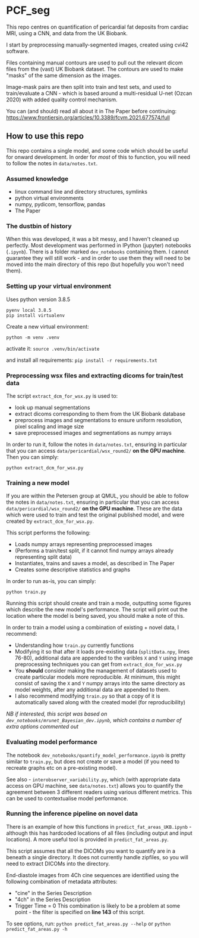# PCF_seg

This repo centres on quantification of pericardial fat deposits from cardiac MRI, using a CNN, and data from the UK Biobank.

I start by preprocessing manually-segmented images, created using cvi42 software. 

Files containing manual contours are used to pull out the relevant dicom files from the (vast) UK Biobank dataset. The contours are used to make "masks" of the same dimension as the images.

Image-mask pairs are then split into train and test sets, and used to train/evaluate a CNN - which is based around a multi-residual U-net (Ozcan 2020) with added quality control mechanism.

You can (and should) read all about it in The Paper before continuing:
https://www.frontiersin.org/articles/10.3389/fcvm.2021.677574/full

## How to use this repo

This repo contains a single model, and some code which should be useful for onward development. In order for *most* of this to function, you will need to follow the notes in `data/notes.txt`.

### Assumed knowledge
 * linux command line and directory structures, symlinks
 * python virtual environments
 * numpy, pydicom, tensorflow, pandas
 * The Paper

### The dustbin of history

When this was developed, it was a bit messy, and I haven't cleaned up perfectly. Most development was performed in IPython (jupyter) notebooks (`.ipynb`). There is a folder marked `dev_notebooks` containing them. I cannot guarantee they will still work - and in order to use them they will need to be moved into the main directory of this repo (but hopefully you won't need them).

### Setting up your virtual environment

Uses python version 3.8.5

```pyenv install 3.8.5
pyenv local 3.8.5
pip install virtualenv
```

Create a new virtual environment:

```
python -m venv .venv
```

activate it:
`source .venv/bin/activate`

and install all requirements:
`pip install -r requirements.txt`

### Preprocessing wsx files and extracting dicoms for train/test data

The script `extract_dcm_for_wsx.py` is used to: 
 * look up manual segmentations
 * extract dicoms corresponding to them from the UK Biobank database
 * preprocess images and segmentations to ensure uniform resolution, pixel scaling and image size 
 * save preprocessed images and segmentations as numpy arrays
 
In order to run it, follow the notes in `data/notes.txt`, ensuring in particular that you can access `data/pericardial/wsx_round2/` **on the GPU machine**. Then you can simply:

`python extract_dcm_for_wsx.py`

### Training a new model

If you are within the Petersen group at QMUL, you should be able to follow the notes in `data/notes.txt`, ensuring in particular that you can access `data/pericardial/wsx_round2/` **on the GPU machine**. These are the data which were used to train and test the original published model, and were created by `extract_dcm_for_wsx.py`.

This script performs the following:
 * Loads numpy arrays representing preprocessed images
 * (Performs a train/test split, if it cannot find numpy arrays already representing split data)
 * Instantiates, trains and saves a model, as described in The Paper
 * Creates some descriptive statistics and graphs

In order to run as-is, you can simply:

`python train.py`

Running this script should create and train a mode, outputting some figures which describe the new model's performance. The script will print out the location where the model is being saved, you should make a note of this.

In order to train a model using a combination of existing + novel data, I recommend:
 * Understanding how `train.py` currently functions
 * Modifying it so that after it loads pre-existing data (`splitData.npy`, lines 76-80), additional data are appended to the varibles `X` and `Y` using image preprocessing techniques you can get from `extract_dcm_for_wsx.py`
 * You **should** consider making the management of datasets used to create particular models more reproducible. At minimum, this might consist of saving the `X` and `Y` numpy arrays into the same directory as model weights, after any additional data are appended to them.
 * I also recommend modifying `train.py` so that a copy of it is automatically saved along with the created model (for reproducibility)

*NB if interested, this script was based on `dev_notebooks/mrunet_Bayesian_dev.ipynb`, which contains a number of extra options commented out*

### Evaluating model performance

The notebook `dev_notebooks/quantify_model_performance.ipynb` is pretty similar to `train.py`, but does not create or save a model (if you need to recreate graphs etc on a pre-existing model).

See also - `interobserver_variability.py`, which (with appropriate data access on GPU machine, see `data/notes.txt`) allows you to quantify the agreement between 3 different readers using various different metrics. This can be used to contextualise model performance.

### Running the inference pipeline on novel data

There is an example of how this functions in `predict_fat_areas_UKB.ipynb` - although this has hardcoded locations of all files (including output and input locations). A more useful tool is provided in `predict_fat_areas.py`.

This script assumes that all the DICOMs you want to quantify are in a beneath a single directory. It does not currently handle zipfiles, so you will need to extract DICOMs into the directory.

End-diastole images from 4Ch cine sequences are identified using the following combination of metadata attributes:
 * "cine" in the Series Description
 * "4ch" in the Series Description
 * Trigger Time = 0
This combination is likely to be a problem at some point - the filter is specified on **line 143** of this script.

To see options, run:
`python predict_fat_areas.py --help` or `python predict_fat_areas.py -h`

 
